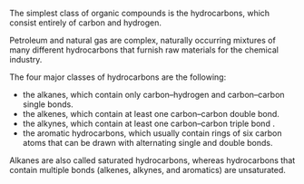 The simplest class of organic compounds is the hydrocarbons, which consist entirely of carbon and hydrogen.

Petroleum and natural gas are complex, naturally occurring mixtures of many different hydrocarbons that furnish raw materials for the chemical industry. 

The four major classes of hydrocarbons are the following: 
- the alkanes, which contain only carbon–hydrogen and carbon–carbon single bonds. 
- the alkenes, which contain at least one carbon–carbon double bond.
- the alkynes, which contain at least one carbon–carbon triple bond .
- the aromatic hydrocarbons, which usually contain rings of six carbon atoms that can be drawn with alternating single and double bonds. 


Alkanes are also called saturated hydrocarbons, whereas hydrocarbons that contain multiple bonds (alkenes, alkynes, and aromatics) are unsaturated.